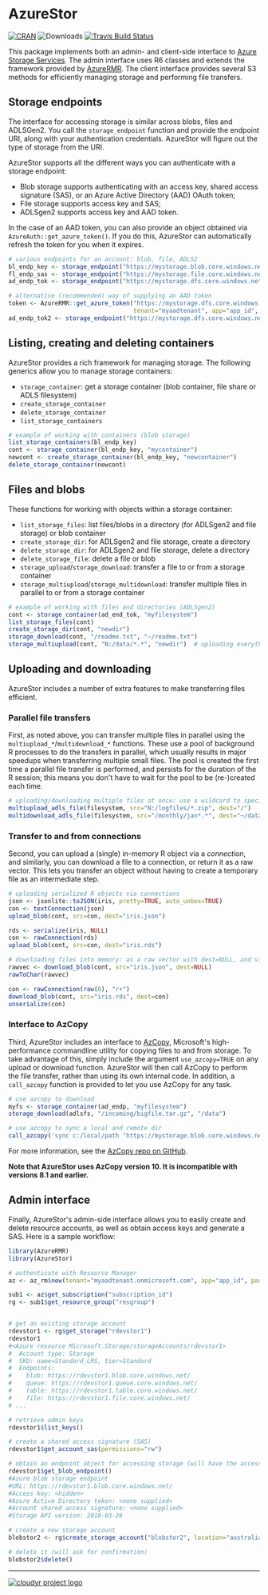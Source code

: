 # AzureStor

[![CRAN](https://www.r-pkg.org/badges/version/AzureStor)](https://cran.r-project.org/package=AzureStor)
![Downloads](https://cranlogs.r-pkg.org/badges/AzureStor)
[![Travis Build Status](https://travis-ci.org/cloudyr/AzureStor.png?branch=master)](https://travis-ci.org/cloudyr/AzureStor)

This package implements both an admin- and client-side interface to [Azure Storage Services](https://docs.microsoft.com/en-us/rest/api/storageservices/). The admin interface uses R6 classes and extends the framework provided by [AzureRMR](https://github.com/hong-revo/AzureRMR). The client interface provides several S3 methods for efficiently managing storage and performing file transfers.

## Storage endpoints

The interface for accessing storage is similar across blobs, files and ADLSGen2. You call the `storage_endpoint` function and provide the endpoint URI, along with your authentication credentials. AzureStor will figure out the type of storage from the URI.

AzureStor supports all the different ways you can authenticate with a storage endpoint:
- Blob storage supports authenticating with an access key, shared access signature (SAS), or an Azure Active Directory (AAD) OAuth token;
- File storage supports access key and SAS;
- ADLSgen2 supports access key and AAD token.

In the case of an AAD token, you can also provide an object obtained via `AzureAuth::get_azure_token()`. If you do this, AzureStor can automatically refresh the token for you when it expires.

```r
# various endpoints for an account: blob, file, ADLS2
bl_endp_key <- storage_endpoint("https://mystorage.blob.core.windows.net", key="access_key")
fl_endp_sas <- storage_endpoint("https://mystorage.file.core.windows.net", sas="my_sas")
ad_endp_tok <- storage_endpoint("https://mystorage.dfs.core.windows.net", token="my_token")

# alternative (recommended) way of supplying an AAD token
token <- AzureRMR::get_azure_token("https://mystorage.dfs.core.windows.net",
                                   tenant="myaadtenant", app="app_id", password="mypassword"))
ad_endp_tok2 <- storage_endpoint("https://mystorage.dfs.core.windows.net", token=token)
```

## Listing, creating and deleting containers

AzureStor provides a rich framework for managing storage. The following generics allow you to manage storage containers:

- `storage_container`: get a storage container (blob container, file share or ADLS filesystem)
- `create_storage_container`
- `delete_storage_container`
- `list_storage_containers`

```r
# example of working with containers (blob storage)
list_storage_containers(bl_endp_key)
cont <- storage_container(bl_endp_key, "mycontainer")
newcont <- create_storage_container(bl_endp_key, "newcontainer")
delete_storage_container(newcont)
```

## Files and blobs

These functions for working with objects within a storage container:

- `list_storage_files`: list files/blobs in a directory (for ADLSgen2 and file storage) or blob container
- `create_storage_dir`: for ADLSgen2 and file storage, create a directory
- `delete_storage_dir`: for ADLSgen2 and file storage, delete a directory
- `delete_storage_file`: delete a file or blob
- `storage_upload`/`storage_download`: transfer a file to or from a storage container
- `storage_multiupload`/`storage_multidownload`: transfer multiple files in parallel to or from a storage container


```r
# example of working with files and directories (ADLSgen2)
cont <- storage_container(ad_end_tok, "myfilesystem")
list_storage_files(cont)
create_storage_dir(cont, "newdir")
storage_download(cont, "/readme.txt", "~/readme.txt")
storage_multiupload(cont, "N:/data/*.*", "newdir")  # uploading everything in a directory, in parallel
```

## Uploading and downloading

AzureStor includes a number of extra features to make transferring files efficient.

### Parallel file transfers

 First, as noted above, you can transfer multiple files in parallel using the `multiupload_*`/`multidownload_*` functions. These use a pool of background R processes to do the transfers in parallel, which usually results in major speedups when transferring multiple small files. The pool is created the first time a parallel file transfer is performed, and persists for the duration of the R session; this means you don't have to wait for the pool to be (re-)created each time.

```r
# uploading/downloading multiple files at once: use a wildcard to specify files to transfer
multiupload_adls_file(filesystem, src="N:/logfiles/*.zip", dest="/")
multidownload_adls_file(filesystem, src="/monthly/jan*.*", dest="~/data/january")
```

### Transfer to and from connections

Second, you can upload a (single) in-memory R object via a _connection_, and similarly, you can download a file to a connection, or return it as a raw vector. This lets you transfer an object without having to create a temporary file as an intermediate step.

```r
# uploading serialized R objects via connections
json <- jsonlite::toJSON(iris, pretty=TRUE, auto_unbox=TRUE)
con <- textConnection(json)
upload_blob(cont, src=con, dest="iris.json")

rds <- serialize(iris, NULL)
con <- rawConnection(rds)
upload_blob(cont, src=con, dest="iris.rds")

# downloading files into memory: as a raw vector with dest=NULL, and via a connection
rawvec <- download_blob(cont, src="iris.json", dest=NULL)
rawToChar(rawvec)

con <- rawConnection(raw(0), "r+")
download_blob(cont, src="iris.rds", dest=con)
unserialize(con)
```

### Interface to AzCopy

Third, AzureStor includes an interface to [AzCopy](https://docs.microsoft.com/en-us/azure/storage/common/storage-use-azcopy-v10), Microsoft's high-performance commandline utility for copying files to and from storage. To take advantage of this, simply include the argument `use_azcopy=TRUE` on any upload or download function. AzureStor will then call AzCopy to perform the file transfer, rather than using its own internal code. In addition, a `call_azcopy` function is provided to let you use AzCopy for any task.

```r
# use azcopy to download
myfs <- storage_container(ad_endp, "myfilesystem")
storage_download(adlsfs, "/incoming/bigfile.tar.gz", "/data")

# use azcopy to sync a local and remote dir
call_azcopy('sync c:/local/path "https://mystorage.blob.core.windows.net/mycontainer" --recursive=true')
```

For more information, see the [AzCopy repo on GitHub](https://github.com/Azure/azure-storage-azcopy).

**Note that AzureStor uses AzCopy version 10. It is incompatible with versions 8.1 and earlier.**


## Admin interface

Finally, AzureStor's admin-side interface allows you to easily create and delete resource accounts, as well as obtain access keys and generate a SAS. Here is a sample workflow:

```r
library(AzureRMR)
library(AzureStor)

# authenticate with Resource Manager
az <- az_rm$new(tenant="myaadtenant.onmicrosoft.com", app="app_id", password="password")

sub1 <- az$get_subscription("subscription_id")
rg <- sub1$get_resource_group("resgroup")


# get an existing storage account
rdevstor1 <- rg$get_storage("rdevstor1")
rdevstor1
#<Azure resource Microsoft.Storage/storageAccounts/rdevstor1>
#  Account type: Storage 
#  SKU: name=Standard_LRS, tier=Standard 
#  Endpoints:
#    blob: https://rdevstor1.blob.core.windows.net/
#    queue: https://rdevstor1.queue.core.windows.net/
#    table: https://rdevstor1.table.core.windows.net/
#    file: https://rdevstor1.file.core.windows.net/ 
# ...

# retrieve admin keys
rdevstor1$list_keys()

# create a shared access signature (SAS)
rdevstor1$get_account_sas(permissions="rw")

# obtain an endpoint object for accessing storage (will have the access key included by default)
rdevstor1$get_blob_endpoint()
#Azure blob storage endpoint
#URL: https://rdevstor1.blob.core.windows.net/
#Access key: <hidden>
#Azure Active Directory token: <none supplied>
#Account shared access signature: <none supplied>
#Storage API version: 2018-03-28

# create a new storage account
blobstor2 <- rg$create_storage_account("blobstor2", location="australiaeast", kind="BlobStorage")

# delete it (will ask for confirmation)
blobstor2$delete()
```

---
[![cloudyr project logo](https://i.imgur.com/JHS98Y7.png)](https://github.com/cloudyr)

